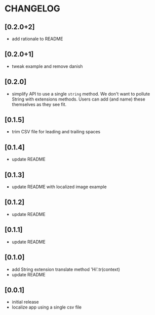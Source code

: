 # CHANGELOG

## [0.2.0+2]

- add rationale to README

## [0.2.0+1]

- tweak example and remove danish

## [0.2.0]

- simplify API to use a single `string` method. We don't want to pollute String with extensions
methods. Users can add (and name) these themselves as they see fit.

## [0.1.5]

- trim CSV file for leading and trailing spaces

## [0.1.4]

- update README

## [0.1.3]

- update README with localized image example

## [0.1.2]

- update README

## [0.1.1]

- update README

## [0.1.0]

- add String extension translate method 'Hi'.tr(context)
- update README

## [0.0.1]

- initial release
- localize app using a single csv file
